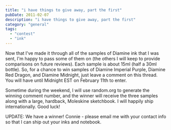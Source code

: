 ```yaml
---
title: "i have things to give away, part the first"
pubDate: 2011-02-07
description: "i have things to give away, part the first"
category: "general"
tags:
  - "contest"
  - "ink"
---
```


Now that I've made it through all of the samples of Diamine ink that I was sent, I'm happy to pass some of them on (the others I will keep to provide comparisons on future reviews). Each sample is about 15ml (half a 30ml bottle). So, for a chance to win samples of Diamine Imperial Purple, Diamine Red Dragon, and Diamine Midnight, just leave a comment on this thread. You will have until Midnight EST on February 11th to enter.

Sometime during the weekend, I will use random.org to generate the winning comment number, and the winner will receive the three samples along with a large, hardback, Moleskine sketchbook. I will happily ship internationally. Good luck!

UPDATE: We have a winner! Connie - please email me with your contact info so that I can ship out your inks and notebook.
